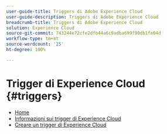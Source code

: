 ```yaml
---
user-guide-title: Triggers di Adobe Experience Cloud
user-guide-description: Triggers di Adobe Experience Cloud
breadcrumb-title: Triggers di Adobe Experience Cloud
solution: Experience Cloud
source-git-commit: 743244e72cfe2dfb44a6c9adba699f90db1fe04d
workflow-type: tm+mt
source-wordcount: '25'
ht-degree: 100%

---
```


# Trigger di Experience Cloud {#triggers}

* [Home](home.md)
* [Informazioni sui trigger di Experience Cloud](overview.md)
* [Creare un trigger di Experience Cloud](create.md)
